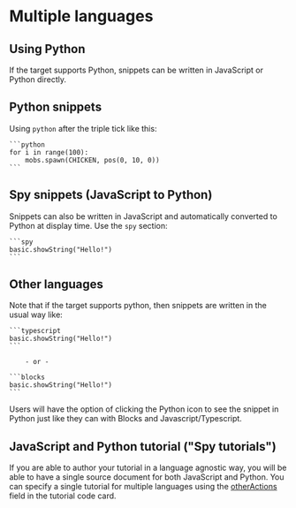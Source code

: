 # Multiple languages

## Using Python

If the target supports Python, snippets can be written in JavaScript or Python directly.

## Python snippets

Using ``python`` after the triple tick like this:

````
```python
for i in range(100):
    mobs.spawn(CHICKEN, pos(0, 10, 0))
```
````

## Spy snippets (JavaScript to Python)

Snippets can also be written in JavaScript and automatically converted to Python
at display time. Use the ``spy`` section:

````
```spy
basic.showString("Hello!")
```
````

## Other languages

Note that if the target supports python, then snippets are written in the usual way like:

````
```typescript
basic.showString("Hello!")
```

    - or -

```blocks
basic.showString("Hello!")
```
````

Users will have the option of clicking the Python icon to see the snippet in Python just like they can with Blocks and Javascript/Typescript.

## JavaScript and Python tutorial ("Spy tutorials")

If you are able to author your tutorial in a language agnostic way,
you will be able to have a single source document for both JavaScript and Python. You can specify a single tutorial for multiple languages using the [otherActions](/targets/home-screen#otheractions) field in the tutorial code card.
